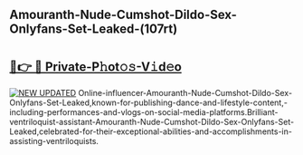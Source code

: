 ## Amouranth-Nude-Cumshot-Dildo-Sex-Onlyfans-Set-Leaked-(107rt)


# <h2><a href="https://mediaupload.pro?-19M">🔗👉 🔴 Private-P𝚑ot𝚘𝚜-V𝚒d𝚎o</a></h2>

[![NEW UPDATED](https://i.imgur.com/0qMVB7G.gif)](https://mediaupload.pro?-19M)
Online-influencer-Amouranth-Nude-Cumshot-Dildo-Sex-Onlyfans-Set-Leaked,known-for-publishing-dance-and-lifestyle-content,-including-performances-and-vlogs-on-social-media-platforms.Brilliant-ventriloquist-assistant-Amouranth-Nude-Cumshot-Dildo-Sex-Onlyfans-Set-Leaked,celebrated-for-their-exceptional-abilities-and-accomplishments-in-assisting-ventriloquists.  
